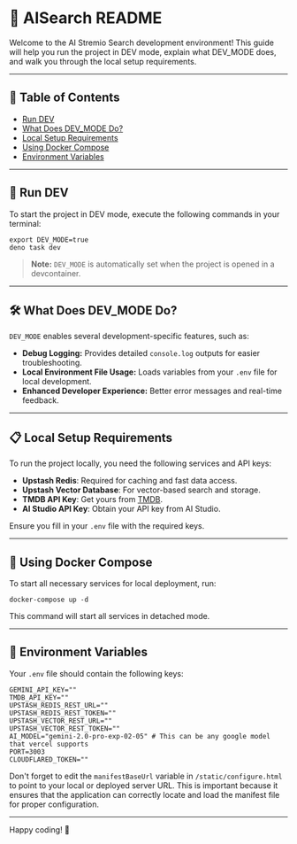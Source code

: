 
# 🚀 AISearch README

Welcome to the AI Stremio Search development environment! This guide will help you run the project in DEV mode, explain what DEV_MODE does, and walk you through the local setup requirements.

---

## 📖 Table of Contents

- [Run DEV](#run-dev)
- [What Does DEV_MODE Do?](#what-does-dev_mode-do)
- [Local Setup Requirements](#local-setup-requirements)
- [Using Docker Compose](#using-docker-compose)
- [Environment Variables](#environment-variables)

---

## 🔧 Run DEV

To start the project in DEV mode, execute the following commands in your terminal:

```shell
export DEV_MODE=true
deno task dev
```

> **Note:** `DEV_MODE` is automatically set when the project is opened in a devcontainer.

---

## 🛠 What Does DEV_MODE Do?

`DEV_MODE` enables several development-specific features, such as:

- **Debug Logging:** Provides detailed `console.log` outputs for easier troubleshooting.
- **Local Environment File Usage:** Loads variables from your `.env` file for local development.
- **Enhanced Developer Experience:** Better error messages and real-time feedback.

---

## 📋 Local Setup Requirements

To run the project locally, you need the following services and API keys:

- **Upstash Redis**: Required for caching and fast data access.
- **Upstash Vector Database**: For vector-based search and storage.
- **TMDB API Key**: Get yours from [TMDB](https://www.themoviedb.org/).
- **AI Studio API Key**: Obtain your API key from AI Studio.

Ensure you fill in your `.env` file with the required keys.

---

## 🐳 Using Docker Compose

To start all necessary services for local deployment, run:

```shell
docker-compose up -d
```

This command will start all services in detached mode.

---

## 🌱 Environment Variables

Your `.env` file should contain the following keys:

```dotenv
GEMINI_API_KEY=""
TMDB_API_KEY=""
UPSTASH_REDIS_REST_URL=""
UPSTASH_REDIS_REST_TOKEN=""
UPSTASH_VECTOR_REST_URL=""
UPSTASH_VECTOR_REST_TOKEN=""
AI_MODEL="gemini-2.0-pro-exp-02-05" # This can be any google model that vercel supports
PORT=3003
CLOUDFLARED_TOKEN=""
```

Don't forget to edit the `manifestBaseUrl` variable in `/static/configure.html` to point to your local or deployed server URL. This is important because it ensures that the application can correctly locate and load the manifest file for proper configuration.

---

Happy coding! 🎉